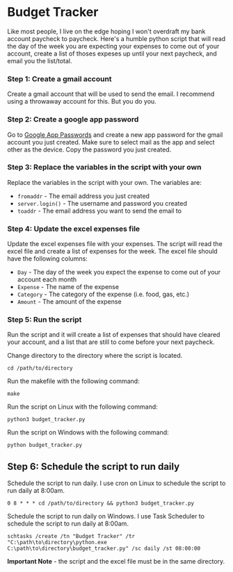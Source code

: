 # Budget Tracker
Like most people, I live on the edge hoping I won't overdraft my bank account paycheck to paycheck. Here's a humble python script that will read the day of the week you are expecting your expenses to come out of your account, create a list of thoses expeses up until your next paycheck, and email you the list/total.

### Step 1: Create a gmail account
Create a gmail account that will be used to send the email. I recommend using a throwaway account for this. But you do you.

### Step 2: Create a google app password
Go to [Google App Passwords](https://myaccount.google.com/apppasswords) and create a new app password for the gmail account you just created. Make sure to select mail as the app and select other as the device. Copy the password you just created.

### Step 3: Replace the variables in the script with your own
Replace the variables in the script with your own. The variables are:
- `fromaddr` - The email address you just created
- `server.login()` - The username and password you created
- `toaddr` - The email address you want to send the email to

### Step 4: Update the excel expenses file
Update the excel expenses file with your expenses. The script will read the excel file and create a list of expenses for the week. The excel file should have the following columns:
- `Day` - The day of the week you expect the expense to come out of your account each month
- `Expense` - The name of the expense
- `Category` - The category of the expense (i.e. food, gas, etc.)
- `Amount` - The amount of the expense

### Step 5: Run the script
Run the script and it will create a list of expenses that should have cleared your account, and a list that are still to come before your next paycheck. 

Change directory to the directory where the script is located.

    cd /path/to/directory

Run the makefile with the following command:

    make

Run the script on Linux with the following command:

    python3 budget_tracker.py

Run the script on Windows with the following command:

    python budget_tracker.py

## Step 6: Schedule the script to run daily
Schedule the script to run daily. I use cron on Linux to schedule the script to run daily at 8:00am. 

    0 8 * * * cd /path/to/directory && python3 budget_tracker.py

Schedule the script to run daily on Windows. I use Task Scheduler to schedule the script to run daily at 8:00am.

    schtasks /create /tn "Budget Tracker" /tr "C:\path\to\directory\python.exe C:\path\to\directory\budget_tracker.py" /sc daily /st 08:00:00

**Important Note** - the script and the excel file must be in the same directory.

